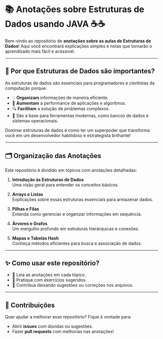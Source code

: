 # 📚 Anotações sobre Estruturas de Dados usando JAVA ☕☕

Bem-vindo ao repositório de **anotações sobre as aulas de Estruturas de Dados**! Aqui você encontrará explicações simples e notas que tornarão o aprendizado mais fácil e acessível.

---

## 🌟 Por que Estruturas de Dados são importantes?

As estruturas de dados são essenciais para programadores e cientistas da computação porque:

- 💡 **Organizam** informações de maneira eficiente.
- 🚀 **Aumentam** a performance de aplicações e algoritmos.
- 🔍 **Facilitam** a solução de problemas complexos.
- 🔧 São a base para ferramentas modernas, como bancos de dados e sistemas operacionais.

Dominar estruturas de dados é como ter um superpoder que transforma você em um desenvolvedor habilidoso e estrategista brilhante!

---

## 🗂️ Organização das Anotações

Este repositório é dividido em tópicos com anotações detalhadas:

1. **Introdução às Estruturas de Dados**  
   Uma visão geral para entender os conceitos básicos.

2. **Arrays e Listas**  
   Explicações sobre essas estruturas essenciais para armazenar dados.

3. **Pilhas e Filas**  
   Entenda como gerenciar e organizar informações em sequência.

4. **Árvores e Grafos**  
   Um mergulho profundo em estruturas hierárquicas e conexões.

5. **Mapas e Tabelas Hash**  
   Conheça métodos eficientes para busca e associação de dados.

---

## ✨ Como usar este repositório?

- 📖 Leia as anotações em cada tópico.
- 🧠 Pratique com exercícios sugeridos.
- 💬 Contribua deixando sugestões ou correções nos arquivos.

---

## 🚩 Contribuições

Quer ajudar a melhorar esse repositório? Fique à vontade para:

- Abrir **issues** com dúvidas ou sugestões.
- Fazer **pull requests** com melhorias nas anotações!
